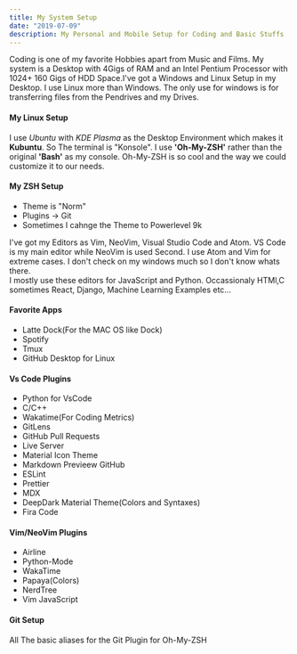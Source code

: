 ```yaml
---
title: My System Setup
date: "2019-07-09"
description: My Personal and Mobile Setup for Coding and Basic Stuffs
---
```

Coding is one of my favorite Hobbies apart from Music and Films.
My system is a Desktop with 4Gigs of RAM and an Intel Pentium Processor with 1024+
160 Gigs of HDD Space.I've got a Windows and Linux Setup in my Desktop. I use Linux more than Windows. The only use for windows is for transferring files from the Pendrives and my Drives.     

#### My Linux Setup
I use *Ubuntu* with *KDE Plasma* as the Desktop Environment which makes it **Kubuntu**.  So The terminal is "Konsole". I use **'Oh-My-ZSH'** rather than the original **'Bash'** as my console. Oh-My-ZSH is so cool and the way we could customize it to our needs.     
#### My ZSH Setup
- Theme is "Norm" 
- Plugins -> Git
- Sometimes I cahnge the Theme to Powerlevel 9k

I've got my Editors as Vim, NeoVim, Visual Studio Code and Atom. VS Code is my main editor while NeoVim is used Second. I use Atom and Vim for extreme cases. I don't check on my windows much so I don't know whats there.    
I mostly use these editors for JavaScript and Python. Occassionaly HTMl,C sometimes React, Django, Machine Learning Examples etc...

#### Favorite Apps
- Latte Dock(For the MAC OS like Dock)
- Spotify
- Tmux
- GitHub Desktop for Linux
#### Vs Code Plugins
- Python for VsCode
- C/C++ 
- Wakatime(For Coding Metrics)
- GitLens
- GitHub Pull Requests
- Live Server
- Material Icon Theme
- Markdown Previeew GitHub
- ESLint
- Prettier
- MDX
- DeepDark Material Theme(Colors and Syntaxes)
- Fira Code
#### Vim/NeoVim Plugins
- Airline
- Python-Mode
- WakaTime
- Papaya(Colors)
- NerdTree
- Vim JavaScript
#### Git Setup
All The basic aliases for the Git Plugin for Oh-My-ZSH
